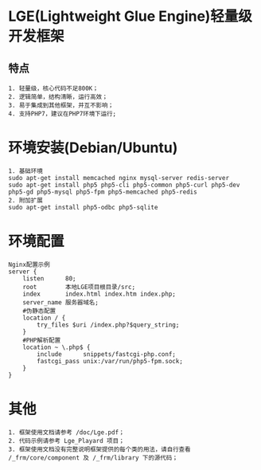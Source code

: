 # LGE(Lightweight Glue Engine)轻量级开发框架
## 特点
    1. 轻量级，核心代码不足800K；
    2. 逻辑简单，结构清晰，运行高效；
    3. 易于集成到其他框架，并互不影响；
    4. 支持PHP7，建议在PHP7环境下运行;

# 环境安装(Debian/Ubuntu)
    1. 基础环境
    sudo apt-get install memcached nginx mysql-server redis-server
    sudo apt-get install php5 php5-cli php5-common php5-curl php5-dev php5-gd php5-mysql php5-fpm php5-memcached php5-redis
    2. 附加扩展
    sudo apt-get install php5-odbc php5-sqlite


# 环境配置
    Nginx配置示例
    server {
        listen      80;
        root        本地LGE项目根目录/src;
        index       index.html index.htm index.php;
        server_name 服务器域名;
        #伪静态配置
        location / {
            try_files $uri /index.php?$query_string;
        }
        #PHP解析配置
        location ~ \.php$ {
            include      snippets/fastcgi-php.conf;
            fastcgi_pass unix:/var/run/php5-fpm.sock;
        }
    }
    
# 其他
    1. 框架使用文档请参考 /doc/Lge.pdf；
    2. 代码示例请参考 Lge_Playard 项目；
    3. 框架使用文档没有完整说明框架提供的每个类的用法，请自行查看 /_frm/core/component 及 /_frm/library 下的源代码；

